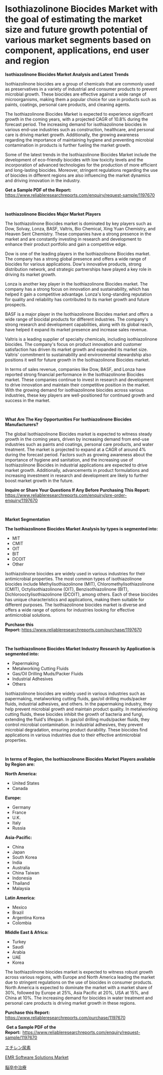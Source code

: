 <p><h1>Isothiazolinone Biocides Market with the goal of estimating the market size and future growth potential of various market segments based on component, applications, end user and region</h1></p><p><strong>Isothiazolinone Biocides Market Analysis and Latest Trends</strong></p>
<p><p>Isothiazolinone biocides are a group of chemicals that are commonly used as preservatives in a variety of industrial and consumer products to prevent microbial growth. These biocides are effective against a wide range of microorganisms, making them a popular choice for use in products such as paints, coatings, personal care products, and cleaning agents.</p><p>The Isothiazolinone Biocides Market is expected to experience significant growth in the coming years, with a projected CAGR of 10.8% during the forecast period. The increasing demand for isothiazolinone biocides in various end-use industries such as construction, healthcare, and personal care is driving market growth. Additionally, the growing awareness regarding the importance of maintaining hygiene and preventing microbial contamination in products is further fueling the market growth.</p><p>Some of the latest trends in the Isothiazolinone Biocides Market include the development of eco-friendly biocides with low toxicity levels and the incorporation of advanced technologies for the production of more efficient and long-lasting biocides. Moreover, stringent regulations regarding the use of biocides in different regions are also influencing the market dynamics and driving innovation in the industry.</p></p>
<p><strong>Get a Sample PDF of the Report:&nbsp;</strong> <a href="https://www.reliableresearchreports.com/enquiry/request-sample/1197670">https://www.reliableresearchreports.com/enquiry/request-sample/1197670</a></p>
<p>&nbsp;</p>
<p><strong>Isothiazolinone Biocides Major Market Players</strong></p>
<p><p>The Isothiazolinone Biocides market is dominated by key players such as Dow, Solvay, Lonza, BASF, Valtris, Bio Chemical, Xing Yuan Chemistry, and Heaven Sent Chemistry. These companies have a strong presence in the market and are constantly investing in research and development to enhance their product portfolio and gain a competitive edge.</p><p>Dow is one of the leading players in the Isothiazolinone Biocides market. The company has a strong global presence and offers a wide range of biocides for various applications. Dow's innovative products, strong distribution network, and strategic partnerships have played a key role in driving its market growth.</p><p>Lonza is another key player in the Isothiazolinone Biocides market. The company has a strong focus on innovation and sustainability, which has helped it gain a competitive advantage. Lonza's long-standing reputation for quality and reliability has contributed to its market growth and future prospects.</p><p>BASF is a major player in the Isothiazolinone Biocides market and offers a wide range of biocidal products for different industries. The company's strong research and development capabilities, along with its global reach, have helped it expand its market presence and increase sales revenue.</p><p>Valtris is a leading supplier of specialty chemicals, including isothiazolinone biocides. The company's focus on product innovation and customer satisfaction has driven its market growth and expanded its market size. Valtris' commitment to sustainability and environmental stewardship also positions it well for future growth in the Isothiazolinone Biocides market.</p><p>In terms of sales revenue, companies like Dow, BASF, and Lonza have reported strong financial performance in the Isothiazolinone Biocides market. These companies continue to invest in research and development to drive innovation and maintain their competitive position in the market. With the growing demand for isothiazolinone biocides across various industries, these key players are well-positioned for continued growth and success in the market.</p></p>
<p>&nbsp;</p>
<p><strong>What Are The Key Opportunities For Isothiazolinone Biocides Manufacturers?</strong></p>
<p><p>The global Isothiazolinone Biocides market is expected to witness steady growth in the coming years, driven by increasing demand from end-use industries such as paints and coatings, personal care products, and water treatment. The market is projected to expand at a CAGR of around 4% during the forecast period. Factors such as growing awareness about the importance of hygiene and sanitation, and the increasing use of Isothiazolinone Biocides in industrial applications are expected to drive market growth. Additionally, advancements in product formulations and increasing investment in research and development are likely to further boost market growth in the future.</p></p>
<p><strong>Inquire or Share Your Questions If Any Before Purchasing This Report:</strong> <a href="https://www.reliableresearchreports.com/enquiry/pre-order-enquiry/1197670">https://www.reliableresearchreports.com/enquiry/pre-order-enquiry/1197670</a></p>
<p>&nbsp;</p>
<p><strong>Market Segmentation</strong></p>
<p><strong>The Isothiazolinone Biocides Market Analysis by types is segmented into:</strong></p>
<p><ul><li>MIT</li><li>CMIT</li><li>OIT</li><li>BIT</li><li>DCOIT</li><li>Other</li></ul></p>
<p><p>Isothiazolinone biocides are widely used in various industries for their antimicrobial properties. The most common types of isothiazolinone biocides include Methylisothiazolinone (MIT), Chloromethylisothiazolinone (CMIT), Octylisothiazolinone (OIT), Benzisothiazolinone (BIT), Dichlorooctylisothiazolinone (DCOIT), among others. Each of these biocides has unique characteristics and applications, making them suitable for different purposes. The Isothiazolinone biocides market is diverse and offers a wide range of options for industries looking for effective antimicrobial solutions.</p></p>
<p><strong>Purchase this Report:&nbsp;</strong><a href="https://www.reliableresearchreports.com/purchase/1197670">https://www.reliableresearchreports.com/purchase/1197670</a></p>
<p>&nbsp;</p>
<p><strong>The Isothiazolinone Biocides Market Industry Research by Application is segmented into:</strong></p>
<p><ul><li>Papermaking</li><li>Metalworking Cutting Fluids</li><li>Gas/Oil Drilling Muds/Packer Fluids</li><li>Industrial Adhesives</li><li>Others</li></ul></p>
<p><p>Isothiazolinone biocides are widely used in various industries such as papermaking, metalworking cutting fluids, gas/oil drilling muds/packer fluids, industrial adhesives, and others. In the papermaking industry, they help prevent microbial growth and maintain product quality. In metalworking cutting fluids, these biocides inhibit the growth of bacteria and fungi, extending the fluid's lifespan. In gas/oil drilling muds/packer fluids, they control microbial contamination. In industrial adhesives, they prevent microbial degradation, ensuring product durability. These biocides find applications in various industries due to their effective antimicrobial properties.</p></p>
<p>&nbsp;</p>
<p><strong>In terms of Region, the Isothiazolinone Biocides Market Players available by Region are:</strong></p>
<p>
    <p> <strong> North America: </strong>
        <ul>
            <li>United States</li>
            <li>Canada</li>
        </ul>
        </p> 
    <p> <strong> Europe: </strong>
        <ul>
            <li>Germany</li>
            <li>France</li>
            <li>U.K.</li>
            <li>Italy</li>
            <li>Russia</li>
        </ul>
        </p> 
    <p> <strong> Asia-Pacific: </strong>
        <ul>
            <li>China</li>
            <li>Japan</li>
            <li>South Korea</li>
            <li>India</li>
            <li>Australia</li>
            <li>China Taiwan</li>
            <li>Indonesia</li>
            <li>Thailand</li>
            <li>Malaysia</li>
        </ul>
        </p> 
    <p> <strong> Latin America: </strong>
        <ul>
            <li>Mexico</li>
            <li>Brazil</li>
            <li>Argentina Korea</li>
            <li>Colombia</li>
        </ul>
        </p> 
    <p> <strong> Middle East & Africa: </strong>
        <ul>
            <li>Turkey</li>
            <li>Saudi</li>
            <li>Arabia</li>
            <li>UAE</li>
            <li>Korea</li>
        </ul>
    </p>
    </p>
<p><p>The Isothiazolinone biocides market is expected to witness robust growth across various regions, with Europe and North America leading the market due to stringent regulations on the use of biocides in consumer products. North America is expected to dominate the market with a market share of 30%, followed by Europe at 25%, Asia Pacific at 20%, USA at 15%, and China at 10%. The increasing demand for biocides in water treatment and personal care products is driving market growth in these regions.</p></p>
<p><strong>Purchase this Report: </strong><a href="https://www.reliableresearchreports.com/purchase/1197670">https://www.reliableresearchreports.com/purchase/1197670</a></p>
<p>&nbsp;<strong>Get a Sample PDF of the Report:&nbsp;&nbsp;</strong><a href="https://www.reliableresearchreports.com/enquiry/request-sample/1197670">https://www.reliableresearchreports.com/enquiry/request-sample/1197670</a></p>
<p><strong></strong></p>
<p><p><a href="https://medium.com/@barrymundy88/%E3%82%A8%E3%83%81%E3%83%AC%E3%83%B3%E5%B0%BF%E7%B4%A0%E5%B8%82%E5%A0%B4%E3%81%AE%E3%83%A1%E3%83%88%E3%83%AA%E3%82%AF%E3%82%B9%E3%82%92%E8%A7%A3%E8%AA%AD%E3%81%99%E3%82%8B-%E5%B8%82%E5%A0%B4%E3%82%B7%E3%82%A7%E3%82%A2-%E3%83%88%E3%83%AC%E3%83%B3%E3%83%89-%E3%81%8A%E3%82%88%E3%81%B3%E6%88%90%E9%95%B7%E3%83%91%E3%82%BF%E3%83%BC%E3%83%B3-bf6febf47391">エチレン尿素</a></p><p><a href="https://view.publitas.com/reportprime-1/emr-software-solutions-market-share-market-new-trends-analysis-report-by-type-by-application-by-end-use-by-region-and-segment-forecasts-2023-2030/">EMR Software Solutions Market</a></p><p><a href="https://medium.com/@aaronanfotrrd897367/%E8%84%B3%E5%8D%92%E4%B8%AD%E6%B2%BB%E7%99%82%E5%B8%82%E5%A0%B4-%E6%88%90%E5%8A%9F%E3%81%99%E3%82%8B%E3%83%93%E3%82%B8%E3%83%8D%E3%82%B9%E6%88%A6%E7%95%A5%E3%81%AE%E9%8D%B52031%E5%B9%B4%E3%81%BE%E3%81%A7%E3%81%AE%E4%BA%88%E6%B8%AC-eac2e6c88f84">脳卒中治療</a></p></p>